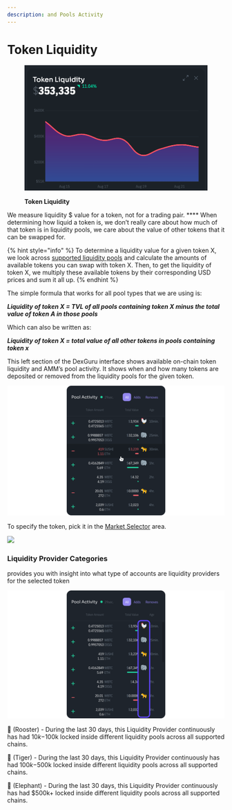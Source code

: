 ```yaml
---
description: and Pools Activity
---
```


# Token Liquidity

<figure><img src="../../.gitbook/assets/Screen Shot 2022-08-23 at 3.49.41 PM.png" alt=""><figcaption><p><strong>Token Liquidity</strong></p></figcaption></figure>

We measure liquidity $ value for a token, not for a trading pair. **** When determining how liquid a token is, we don’t really care about how much of that token is in liquidity pools, we care about the value of other tokens that it can be swapped for.&#x20;

{% hint style="info" %}
To determine a liquidity value for a given token X, we look across [supported liquidity pools](https://docs.dex.guru/data/supported-dexs-amms) and calculate the amounts of available tokens you can swap with token X. Then, to get the liquidity of token X, we multiply these available tokens by their corresponding USD prices and sum it all up.
{% endhint %}

The simple formula that works for all pool types that we are using is:

_**Liquidity of token X = TVL of all pools containing token X minus the total value of token A in those pools**_

Which can also be written as:

_**Liquidity of token X = total value of all other tokens in pools containing token x**_

This left section of the DexGuru interface shows available on-chain token liquidity and AMM’s pool activity. It shows when and how many tokens are deposited or removed from the liquidity pools for the given token.&#x20;

![](<../../.gitbook/assets/Token Liquidity 01 (1).png>)

To specify the token, pick it in the [Market Selector](https://docs.dex.guru/features/market-selector) area.&#x20;

![
](<../../.gitbook/assets/Token Liquidity 01.png>)

### Liquidity Provider Categories

provides you with insight into what type of accounts are liquidity providers for the selected token

![](<../../.gitbook/assets/Token Liquidity 3.png>)

🐓 (Rooster) - During the last 30 days, this Liquidity Provider continuously has had $10k-$100k locked inside different liquidity pools across all supported chains.

🐅 (Tiger) - During the last 30 days, this Liquidity Provider continuously has had $100k-$500k locked inside different liquidity pools across all supported chains.

🐘 (Elephant) - During the last 30 days, this Liquidity Provider continuously has had $500k+ locked inside different liquidity pools across all supported chains.
